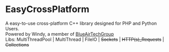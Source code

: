 # EasyCrossPlatform
A easy-to-use cross-platform C++ library designed for PHP and Python Users.<br />
Powered by Windy, a member of <a href="http://www.xsyds.cn/" target="_blank">BlueAirTechGroup</a><br />
Libs: MultiThreadPool | MultiThread | FileIO | <strike>Sockets</strike> | <strike>HTTP(s)_Requests</strike> | <strike>Collections</strike><br />